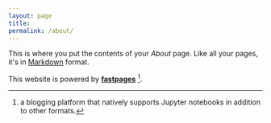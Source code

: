 ```yaml
---
layout: page
title: 
permalink: /about/
---
```


This is where you put the contents of your *About* page. Like all your pages, it's in [Markdown](https://guides.github.com/features/mastering-markdown/) format.

This website is powered by **[fastpages](https://github.com/fastai/fastpages)** [^1].

<script> window.location.href = '/' </script>

[^1]:a blogging platform that natively supports Jupyter notebooks in addition to other formats.
